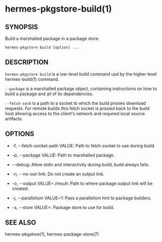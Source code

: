 hermes-pkgstore-build(1)
========================

## SYNOPSIS

Build a marshalled package in a package store.

`hermes-pkgstore build [option] ...`

## DESCRIPTION

`hermes-pkgstore build` is a low-level build command usd by the higher level hermes-build(1)
command.

`--package` is a marshalled package object, containing instructions on how to build a package
and all of its dependencies.

`--fetch-sock` is a path to a socket to which the build proxies download requests. For remote
builds this fetch socket is proxied back to the build host allowing access to the client's
network and required local source artifacts.

## OPTIONS

* -f, --fetch-socket-path VALUE:
  Path to fetch socket to use during build.

* -p, --package VALUE:
  Path to marshalled package.

* --debug:
  Allow stdin and interactivity during build, build always fails.

* -n, --no-out-link:
   Do not create an output link.

* -o, --output VALUE=./result:
  Path to where package output link will be created.

* -j, --parallelism VALUE=1:
  Pass a parallelism hint to package builders.

* -s, --store VALUE=:
  Package store to use for build.

## SEE ALSO

hermes-pkgstore(1), hermes-package-store(7)
